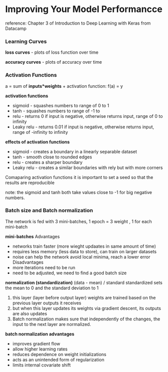 # Improving Your Model Performancce
reference: Chapter 3 of Introduction to Deep Learning with Keras from Datacamp

### Learning Curves
**loss curves** - plots of loss function over time

**accuracy curves** - plots of accuracy over time

### Activation Functions
a = sum of **inputs*weights** + 
activation function: f(a) = y

**activation functions**
* sigmoid - squashes numbers to range of 0 to 1
* tanh - squashes numbers to range of -1 to 
* relu - returns 0 if input is negative, otherwise returns input, range of 0 to infinity
* Leaky relu - returns 0.01 if input is negative, otherwise returns input, range of -infinity to infinity


**effects of activation functions**
* sigmoid - creates a boundary in a linearly separable dataset
* tanh - smooth close to rounded edges
* relu - creates a sharper boundary
* Leaky relu - creates a similar boundaries with rely but with more corners

Comaparing activation functions
it is important to set a seed so that the results are reproducible

note: the sigmoid and tanh both take values close to -1 for big negative numbers.


### Batch size and Batch normalization
The network is fed with 3 mini-batches, 1 epoch = 3 weight , 1 for each mini-batch

**mini-batches**
Advantages
* networks train faster (more wieght updaates in same amount of time)
* requires less memory (less data to store), can train on larger datasets
* noise can help the network avoid local minima, reach a lower error
Disadvantages
* more iterations need to be run
* need to be adjusted, we need to find a good batch size

**normalization (standardization)**
(data - mean) / standard 
standardized sets the mean to 0 and the standard deviation to 1

1. this layer (layer before output layer) weights are trained based on the previous layer outputs it receives
2. but when this layer updates its weights via gradient descent, its outputs are also updates
3. Batch normalization makes sure that independently of the changes, the input to the next layer are normalized.

**batch normalization advantages**
* improves gradient flow
* allow higher learning  rates
* reduces dependence on weight initializations
* acts as an unintended form of regularization
* limits internal covariate shift